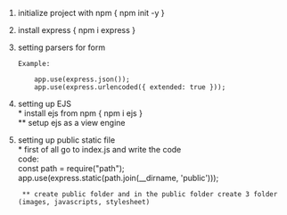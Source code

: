 1.  initialize project with npm { npm init -y }
2.  install express { npm i express }
3.  setting parsers for form

        Example:

            app.use(express.json());
            app.use(express.urlencoded({ extended: true }));

4.  setting up EJS </br>
        * install ejs from npm { npm i ejs } </br>
        ** setup ejs as a view engine

5. setting up public static file </br>
        * first of all go to index.js and write the code </br>
                code: </br>
                const path = require("path"); </br>
                app.use(express.static(path.join(__dirname, 'public'))); </br>
        
        ** create public folder and in the public folder create 3 folder (images, javascripts, stylesheet)

